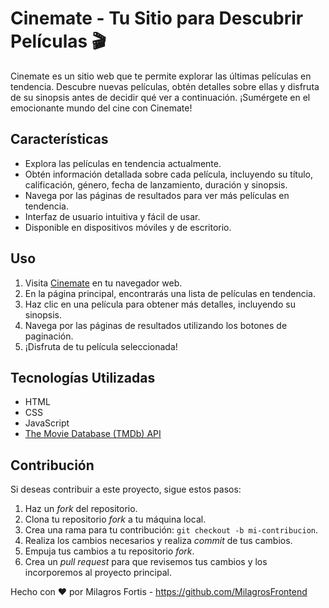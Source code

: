 # Cinemate - Tu Sitio para Descubrir Películas 🎬

Cinemate es un sitio web que te permite explorar las últimas películas en tendencia. Descubre nuevas películas, obtén detalles sobre ellas y disfruta de su sinopsis antes de decidir qué ver a continuación. ¡Sumérgete en el emocionante mundo del cine con Cinemate!

## Características

- Explora las películas en tendencia actualmente.
- Obtén información detallada sobre cada película, incluyendo su título, calificación, género, fecha de lanzamiento, duración y sinopsis.
- Navega por las páginas de resultados para ver más películas en tendencia.
- Interfaz de usuario intuitiva y fácil de usar.
- Disponible en dispositivos móviles y de escritorio.

## Uso

1. Visita [Cinemate](https://milagrosfrontend.github.io/cinemate/) en tu navegador web.
2. En la página principal, encontrarás una lista de películas en tendencia.
3. Haz clic en una película para obtener más detalles, incluyendo su sinopsis.
4. Navega por las páginas de resultados utilizando los botones de paginación.
5. ¡Disfruta de tu película seleccionada!

## Tecnologías Utilizadas

- HTML
- CSS
- JavaScript
- [The Movie Database (TMDb) API](https://www.themoviedb.org/documentation/api)

## Contribución

Si deseas contribuir a este proyecto, sigue estos pasos:

1. Haz un *fork* del repositorio.
2. Clona tu repositorio *fork* a tu máquina local.
3. Crea una rama para tu contribución: `git checkout -b mi-contribucion`.
4. Realiza los cambios necesarios y realiza *commit* de tus cambios.
5. Empuja tus cambios a tu repositorio *fork*.
6. Crea un *pull request* para que revisemos tus cambios y los incorporemos al proyecto principal.

Hecho con ❤️ por Milagros Fortis - https://github.com/MilagrosFrontend
